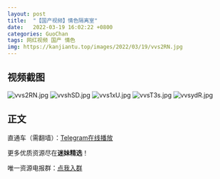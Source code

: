 ```yaml
---
layout: post
title:  "【国产视频】情色隔离室"
date:   2022-03-19 16:02:22 +0800
categories: GuoChan
tags: 网红视频 国产 情色
img: https://kanjiantu.top/images/2022/03/19/vvs2RN.jpg
---
```



## 视频截图

![vvs2RN.jpg](https://kanjiantu.top/images/2022/03/19/vvs2RN.jpg)
![vvshSD.jpg](https://kanjiantu.top/images/2022/03/19/vvshSD.jpg)
![vvs1xU.jpg](https://kanjiantu.top/images/2022/03/19/vvs1xU.jpg)
![vvsT3s.jpg](https://kanjiantu.top/images/2022/03/19/vvsT3s.jpg)
![vvsydR.jpg](https://kanjiantu.top/images/2022/03/19/vvsydR.jpg)

## 正文

直通车（需翻墙）：[Telegram在线播放](https://t.me/mimeijingxuan/180)

更多优质资源尽在**迷妹精选**！

唯一资源电报群：[点我入群](https://t.me/mimeijingxuan)


